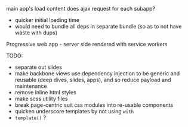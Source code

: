 main app's load content does ajax request for each subapp?
 - quicker initial loading time
 - would need to bundle all deps in separate bundle (so as to not have waste with dups)

Progressive web app - server side rendered with service workers


TODO:
  - separate out slides
  - make backbone views use dependency injection to
    be generic and reusable (deep dives, slides, apps),
    and so reduce payload and maintenance
  - remove inline html styles
  - make scss utility files
  - break page-centric suit css modules into re-usable components
  - quicken underscore templates by not using `with`
  - `template()` ?
